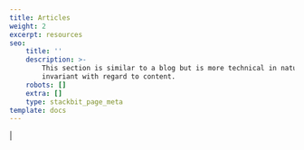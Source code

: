 ```yaml
---
title: Articles
weight: 2
excerpt: resources
seo:
    title: ''
    description: >-
        This section is similar to a blog but is more technical in nature and time
        invariant with regard to content.
    robots: []
    extra: []
    type: stackbit_page_meta
template: docs
---
```


<div id="search"></div>

<div id="search" />

|<div id="search"></div>

<div id="search" />

<div id="search"></div>

<div id="search" />

<span id="search"></span>
